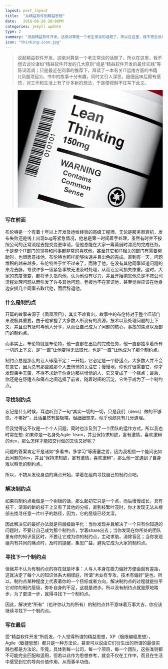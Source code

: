 ```yaml
---
layout: post_layout
title:  "从精益软件到精益思想"
date:   2016-06-20 20:08PM
categories: jekyll update
type: 2
summary: "说起精益软件开发，这绝对算是一个老生常谈的话题了。所以在这里，我不想去谈论诸如“精益软件开发的几大原则”或是“精益软件开发的最佳实践”等陈词滥调；只是最近在同事的推荐下，拜读了一本有关IT运维方面的书籍(《凤凰项目》)。书中的故事十分有趣，同时又引人深思，细细品味后颇有感悟，对工作和生活上有了许多新的想法，于是便按耐不住写下此文。"
icon: "thinking-icon.jpg"
---
```


>说起精益软件开发，这绝对算是一个老生常谈的话题了。所以在这里，我不想去谈论诸如“精益软件开发的几大原则”或是“精益软件开发的最佳实践”等陈词滥调；只是最近在同事的推荐下，拜读了一本有关IT运维方面的书籍(《凤凰项目》)。书中的故事十分有趣，同时又引人深思，细细品味后颇有感悟，对工作和生活上有了许多新的想法，于是便按耐不住写下此文。

>![](/img/lean/lean-thinking.jpg)

### 写在前面

布伦特是一个有着十年以上开发及运维经验的高级工程师，无论是服务器宕机，发布失败还是线上出现bug等紧急情况，他总是第一时间着手处理，虽然有时并不按照公司的正常流程去提交变更申请，但他总能在大家一筹莫展时漂亮的完成任务。于是整个IT部门的领导和同事都非常的喜欢他，甚至其它和IT相关的部门有需要帮助时，也很愿意找他，布伦特也照样能够快速并且出色的完成。直到有一天，问题堆积的越来越多，布伦特终于忙不过来了，而除了他，在没有其他同事知道问题的来龙去脉，导致许多一级紧急事故无法及时处理，从而让公司损失惨重。这时，大家的态度骤变，都将矛头指向他，认为他没有尽力，并且开始抱怨他总是不按公司流程处理问题从而引发了许多其他问题。老板也不在赏识他，甚至觉得应该在他身边安排几个同事去取代他，而后辞退他。


### 什么是制约点

开篇的故事来源于《凤凰项目》，其实不难看出，故事中的布伦特对于整个IT部门来说极其重要，由于他掌握了大多数人所没有的资源，技术以及处理问题的上下文，并且没有及时与他人分享，从而让自己成为了问题的核心，事故的焦点以及部门的制约点。

而事实上，布伦特就是布伦特，他一直都在出色的完成任务，他一直都独享着所有一切的上下文，是“一直”让他变得无法取代，也是“一直”让他成为了那个制约点。

制约点总是那么的让人琢磨不定：一开始，它必定是一个舒适点，大多数人并不会在意它，因为总有那些或那个人去悄悄的关注它；慢慢地，你也许很需要它，你才发现束手无策，不得不求助于你身边那些悄悄的人，它又变成了一个痛点；最后，你还是在舒适点和痛点之间选择了前者，随着时间的沉淀，它终于成为了一个制约点。

### 寻找制约点

忘记是什么时候，耳边听到了一句“其实一切的一切，只是我们（devs）做的不够快，不够好”，此话虽然有些极端，但细细想来，似乎也颇具有几分道理。

但我觉得这不仅是一个个人问题，同时也涉及到了一个团队的运作方式。所以我也时常在想: 如果你是一名身处Agile Team，并且保持求知欲，富有激情，喜欢激辩的dev，那么怎样才能把交付做的又快又好呢？

问题的答案肯定不是诸如“多看书，多学习”等唐塞之言，因为我相信一个能问出如此问题的dev，并且“保持求知欲，富有激情，喜欢激辩”，那么他一定遇到了自身难以察觉的制约点。

所以，不妨从发现身边的痛点开始，学着在组内寻找自己的制约点吧。

### 解决制约点

如果将制约点看做是一个树根的话，那么起初它只是一个点，而后慢慢成长，具有枝干，渐渐的新的枝干上又有了其他的分枝，直到枝繁叶茂时，你才发现无法从根部去找寻任意一片叶子的路径，因为，它的层级已经太深。

因此解决它的最好办法就是将层级扁平化：当你发现并且解决了一个只有你知道的问题时，不要让自己成为那个制约点，学着share出去；当你发现在你所处的团队里有你的知识盲区时，不要让它成为你的制约点，主动求助，消除盲区；当你发现组内有共同的痛点时，及时的提醒，集思广益，避免它成为大家的制约点。

### 寻找下一个制约点

但我并不认为有制约点的存在就是坏事：人与人本身在能力偏好方便面就有差距，这就决定了每个人的知识体系大相径庭，所谓“术业有专攻，技术有偏好”是也。所以，制约点某种程度上代表着你的一个目标或者方向，解决制约点的过程就是拉平它对你的制约层级，弥补自身的不足，这就是进步。所以没有制约点就是原地踏步，为了更进一步，就得寻找下一个制约点。

因此，解决完“所有”（也许你认为的所有）的制约点并不意味着万事大吉，你应该继续寻找下一个制约点。

### 写在最后

受“精益软件开发”所启发，个人觉得所谓的精益思想，XP（极限编程思想），Agile（敏捷思想）都只是一种方法论，甚至可以说由它们衍生出的所谓的最佳实践也都是方法论。毕竟，具体到每一公司，每一个项目，每一个团队，这些准则都不可能完全匹配和适用，但若以此作为思想参考，就会不仅在工作中，而且在生活中感受到它的导向价值作用，从而事半功倍。